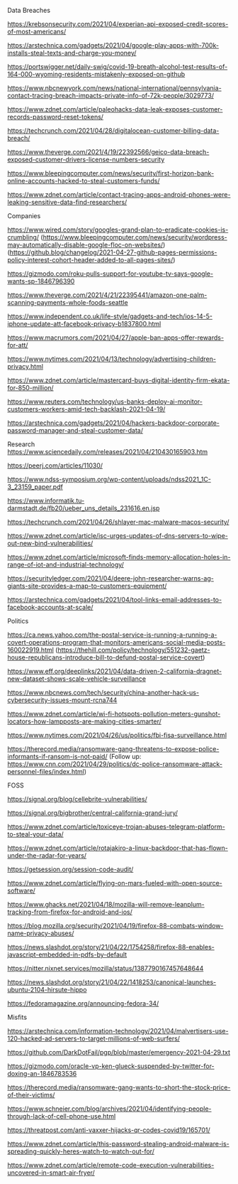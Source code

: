 Data Breaches

https://krebsonsecurity.com/2021/04/experian-api-exposed-credit-scores-of-most-americans/

https://arstechnica.com/gadgets/2021/04/google-play-apps-with-700k-installs-steal-texts-and-charge-you-money/

https://portswigger.net/daily-swig/covid-19-breath-alcohol-test-results-of-164-000-wyoming-residents-mistakenly-exposed-on-github

https://www.nbcnewyork.com/news/national-international/pennsylvania-contact-tracing-breach-impacts-private-info-of-72k-people/3029773/

https://www.zdnet.com/article/paleohacks-data-leak-exposes-customer-records-password-reset-tokens/

https://techcrunch.com/2021/04/28/digitalocean-customer-billing-data-breach/

https://www.theverge.com/2021/4/19/22392566/geico-data-breach-exposed-customer-drivers-license-numbers-security

https://www.bleepingcomputer.com/news/security/first-horizon-bank-online-accounts-hacked-to-steal-customers-funds/

https://www.zdnet.com/article/contact-tracing-apps-android-phones-were-leaking-sensitive-data-find-researchers/

Companies

https://www.wired.com/story/googles-grand-plan-to-eradicate-cookies-is-crumbling/
(https://www.bleepingcomputer.com/news/security/wordpress-may-automatically-disable-google-floc-on-websites/)
(https://github.blog/changelog/2021-04-27-github-pages-permissions-policy-interest-cohort-header-added-to-all-pages-sites/)

https://gizmodo.com/roku-pulls-support-for-youtube-tv-says-google-wants-sp-1846796390

https://www.theverge.com/2021/4/21/22395441/amazon-one-palm-scanning-payments-whole-foods-seattle

https://www.independent.co.uk/life-style/gadgets-and-tech/ios-14-5-iphone-update-att-facebook-privacy-b1837800.html

https://www.macrumors.com/2021/04/27/apple-ban-apps-offer-rewards-for-att/

https://www.nytimes.com/2021/04/13/technology/advertising-children-privacy.html

https://www.zdnet.com/article/mastercard-buys-digital-identity-firm-ekata-for-850-million/

https://www.reuters.com/technology/us-banks-deploy-ai-monitor-customers-workers-amid-tech-backlash-2021-04-19/

https://arstechnica.com/gadgets/2021/04/hackers-backdoor-corporate-password-manager-and-steal-customer-data/

Research
https://www.sciencedaily.com/releases/2021/04/210430165903.htm

https://peerj.com/articles/11030/

https://www.ndss-symposium.org/wp-content/uploads/ndss2021_1C-3_23159_paper.pdf

https://www.informatik.tu-darmstadt.de/fb20/ueber_uns_details_231616.en.jsp

https://techcrunch.com/2021/04/26/shlayer-mac-malware-macos-security/

https://www.zdnet.com/article/isc-urges-updates-of-dns-servers-to-wipe-out-new-bind-vulnerabilities/

https://www.zdnet.com/article/microsoft-finds-memory-allocation-holes-in-range-of-iot-and-industrial-technology/

https://securityledger.com/2021/04/deere-john-researcher-warns-ag-giants-site-provides-a-map-to-customers-equipment/

https://arstechnica.com/gadgets/2021/04/tool-links-email-addresses-to-facebook-accounts-at-scale/

Politics

https://ca.news.yahoo.com/the-postal-service-is-running-a-running-a-covert-operations-program-that-monitors-americans-social-media-posts-160022919.html
(https://thehill.com/policy/technology/551232-gaetz-house-republicans-introduce-bill-to-defund-postal-service-covert)

https://www.eff.org/deeplinks/2021/04/data-driven-2-california-dragnet-new-dataset-shows-scale-vehicle-surveillance

https://www.nbcnews.com/tech/security/china-another-hack-us-cybersecurity-issues-mount-rcna744

https://www.zdnet.com/article/wi-fi-hotspots-pollution-meters-gunshot-locators-how-lampposts-are-making-cities-smarter/

https://www.nytimes.com/2021/04/26/us/politics/fbi-fisa-surveillance.html

https://therecord.media/ransomware-gang-threatens-to-expose-police-informants-if-ransom-is-not-paid/
(Follow up: https://www.cnn.com/2021/04/29/politics/dc-police-ransomware-attack-personnel-files/index.html)

FOSS

https://signal.org/blog/cellebrite-vulnerabilities/

https://signal.org/bigbrother/central-california-grand-jury/

https://www.zdnet.com/article/toxiceye-trojan-abuses-telegram-platform-to-steal-your-data/

https://www.zdnet.com/article/rotajakiro-a-linux-backdoor-that-has-flown-under-the-radar-for-years/

https://getsession.org/session-code-audit/

https://www.zdnet.com/article/flying-on-mars-fueled-with-open-source-software/

https://www.ghacks.net/2021/04/18/mozilla-will-remove-leanplum-tracking-from-firefox-for-android-and-ios/

https://blog.mozilla.org/security/2021/04/19/firefox-88-combats-window-name-privacy-abuses/

https://news.slashdot.org/story/21/04/22/1754258/firefox-88-enables-javascript-embedded-in-pdfs-by-default

https://nitter.nixnet.services/mozilla/status/1387790167457648644

https://news.slashdot.org/story/21/04/22/1418253/canonical-launches-ubuntu-2104-hirsute-hippo

https://fedoramagazine.org/announcing-fedora-34/

Misfits

https://arstechnica.com/information-technology/2021/04/malvertisers-use-120-hacked-ad-servers-to-target-millions-of-web-surfers/

https://github.com/DarkDotFail/pgp/blob/master/emergency-2021-04-29.txt

https://gizmodo.com/oracle-vp-ken-glueck-suspended-by-twitter-for-doxing-an-1846783536

https://therecord.media/ransomware-gang-wants-to-short-the-stock-price-of-their-victims/

https://www.schneier.com/blog/archives/2021/04/identifying-people-through-lack-of-cell-phone-use.html

https://threatpost.com/anti-vaxxer-hijacks-qr-codes-covid19/165701/

https://www.zdnet.com/article/this-password-stealing-android-malware-is-spreading-quickly-heres-watch-to-watch-out-for/

https://www.zdnet.com/article/remote-code-execution-vulnerabilities-uncovered-in-smart-air-fryer/
